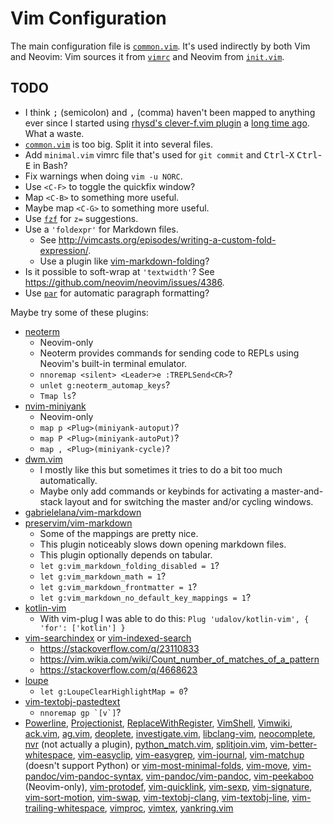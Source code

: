 # Vim Configuration

The main configuration file is [`common.vim`][].  It's used indirectly by both Vim and
Neovim: Vim sources it from [`vimrc`][] and Neovim from [`init.vim`][].

## TODO

*   I think <kbd>;</kbd> (semicolon) and <kbd>,</kbd> (comma) haven't been mapped to
    anything ever since I started using [rhysd's clever-f.vim plugin][1] a [long time
    ago][2].  What a waste.
*   [`common.vim`][] is too big.  Split it into several files.
*   Add `minimal.vim` vimrc file that's used for `git commit` and
    <kbd>Ctrl</kbd>-<kbd>X</kbd> <kbd>Ctrl</kbd>-<kbd>E</kbd> in Bash?
*   Fix warnings when doing `vim -u NORC`.
*   Use `<C-F>` to toggle the quickfix window?
*   Map `<C-B>` to something more useful.
*   Maybe map `<C-G>` to something more useful.
*   Use [`fzf`][] for `z=` suggestions.
*   Use a `'foldexpr'` for Markdown files.
    *   See <http://vimcasts.org/episodes/writing-a-custom-fold-expression/>.
    *   Use a plugin like
        [vim-markdown-folding](https://github.com/nelstrom/vim-markdown-folding)?
*   Is it possible to soft-wrap at `'textwidth'`?  See
    <https://github.com/neovim/neovim/issues/4386>.
*   Use [`par`][] for automatic paragraph formatting?

Maybe try some of these plugins:

*   [neoterm](https://github.com/kassio/neoterm)
    *   Neovim-only
    *   Neoterm provides commands for sending code to REPLs using Neovim's built-in
        terminal emulator.
    *   `nnoremap <silent> <Leader>e :TREPLSend<CR>`?
    *   `unlet g:neoterm_automap_keys`?
    *   `Tmap ls`?
*   [nvim-miniyank](https://github.com/bfredl/nvim-miniyank)
    *   Neovim-only
    *   `map p <Plug>(miniyank-autoput)`?
    *   `map P <Plug>(miniyank-autoPut)`?
    *   `map , <Plug>(miniyank-cycle)`?
*   [dwm.vim](https://github.com/spolu/dwm.vim)
    *   I mostly like this but sometimes it tries to do a bit too much automatically.
    *   Maybe only add commands or keybinds for activating a master-and-stack layout and
        for switching the master and/or cycling windows.
*   [gabrielelana/vim-markdown](https://github.com/gabrielelana/vim-markdown)
*   [preservim/vim-markdown](https://github.com/preservim/vim-markdown)
    *   Some of the mappings are pretty nice.
    *   This plugin noticeably slows down opening markdown files.
    *   This plugin optionally depends on tabular.
    *   `let g:vim_markdown_folding_disabled = 1`?
    *   `let g:vim_markdown_math = 1`?
    *   `let g:vim_markdown_frontmatter = 1`?
    *   `let g:vim_markdown_no_default_key_mappings = 1`?
*   [kotlin-vim](https://github.com/udalov/kotlin-vim)
    *   With vim-plug I was able to do this:
        `Plug 'udalov/kotlin-vim', { 'for': ['kotlin'] }`
*   [vim-searchindex](https://github.com/google/vim-searchindex) or
    [vim-indexed-search](https://github.com/henrik/vim-indexed-search)
    *   <https://stackoverflow.com/q/23110833>
    *   <https://vim.wikia.com/wiki/Count_number_of_matches_of_a_pattern>
    *   <https://stackoverflow.com/q/4668623>
*   [loupe](https://github.com/wincent/loupe)
    *   `let g:LoupeClearHighlightMap = 0`?
*   [vim-textobj-pastedtext](https://github.com/saaguero/vim-textobj-pastedtext)
    *   ``nnoremap gp `[v`]``?
*   [Powerline](https://github.com/powerline/powerline),
    [Projectionist](https://github.com/tpope/vim-projectionist),
    [ReplaceWithRegister](https://github.com/vim-scripts/ReplaceWithRegister),
    [VimShell](https://github.com/Shougo/vimshell.vim),
    [Vimwiki](https://github.com/vimwiki/vimwiki),
    [ack.vim](https://github.com/mileszs/ack.vim),
    [ag.vim](https://github.com/rking/ag.vim),
    [deoplete](https://github.com/Shougo/deoplete.nvim),
    [investigate.vim](https://github.com/keith/investigate.vim),
    [libclang-vim](https://github.com/libclang-vim/libclang-vim),
    [neocomplete](https://github.com/Shougo/neocomplete.vim),
    [nvr](https://github.com/mhinz/neovim-remote) (not actually a plugin),
    [python_match.vim](https://github.com/vim-scripts/python_match.vim),
    [splitjoin.vim](https://github.com/AndrewRadev/splitjoin.vim),
    [vim-better-whitespace](https://github.com/ntpeters/vim-better-whitespace),
    [vim-easyclip](https://github.com/svermeulen/vim-easyclip),
    [vim-easygrep](https://github.com/dkprice/vim-easygrep),
    [vim-journal](https://github.com/junegunn/vim-journal),
    [vim-matchup](https://github.com/andymass/vim-matchup) (doesn't support Python) or
    [vim-most-minimal-folds](https://github.com/vim-utils/vim-most-minimal-folds),
    [vim-move](https://github.com/matze/vim-move),
    [vim-pandoc/vim-pandoc-syntax](https://github.com/vim-pandoc/vim-pandoc-syntax),
    [vim-pandoc/vim-pandoc](https://github.com/vim-pandoc/vim-pandoc),
    [vim-peekaboo](https://github.com/junegunn/vim-peekaboo) (Neovim-only),
    [vim-protodef](https://github.com/derekwyatt/vim-protodef),
    [vim-quicklink](https://github.com/christoomey/vim-quicklink),
    [vim-sexp](https://github.com/guns/vim-sexp),
    [vim-signature](https://github.com/kshenoy/vim-signature),
    [vim-sort-motion](https://github.com/christoomey/vim-sort-motion),
    [vim-swap](https://github.com/machakann/vim-swap),
    [vim-textobj-clang](https://github.com/libclang-vim/vim-textobj-clang),
    [vim-textobj-line](https://github.com/kana/vim-textobj-line),
    [vim-trailing-whitespace](https://github.com/bronson/vim-trailing-whitespace),
    [vimproc](https://github.com/Shougo/vimproc.vim),
    [vimtex](https://github.com/lervag/vimtex),
    [yankring.vim](https://github.com/vim-scripts/YankRing.vim)

[`vimrc`]: vimrc
[`init.vim`]: init.vim
[`common.vim`]: common.vim
[1]: https://github.com/rhysd/clever-f.vim "It's *awesome*, by the way."
[2]: https://github.com/meribold/dotfiles/commit/8fa5786f36cc3c65b7155f86596c246efed642e8
    "Try rhysd's clever-f.vim plugin · meribold/dotfiles@8fa5786"
[`fzf`]: https://github.com/junegunn/fzf
[`par`]: http://vimcasts.org/episodes/formatting-text-with-par/
